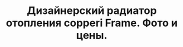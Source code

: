 ---
title: Дизайнерский радиатор отопления copperi Frame. Фото и цены.
description: Купить дизайнерский радиатор отопления copperi Frame в Москве. Цена и фото.
layout: product
permalink: /catalog/:name


header-color: "#e5e5e5"

model-title: "Frame"
model-desc: "Радиатор отопления как рама для картины. Можем нанести на переднюю панель любое изображение с качеством фотопечати: текстуру, абстрактный узор или фото любимой кошки."

weight: 20
product: 1

features:
- "Материал: окрашенная сталь"
- "Цвет: любой по RAL"
- "Полноцветное изображение на передней панели"
- "Подключение: боковое или нижнее"

related:
- antiq
- ocean
- duo-h
---